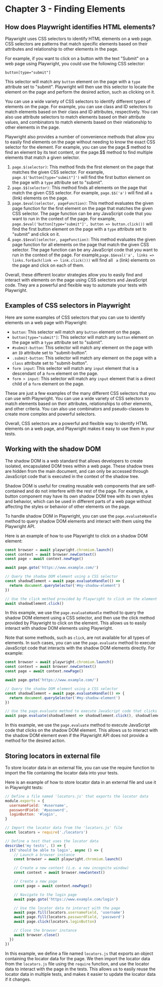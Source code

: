 # Chapter 3 - Finding Elements

## How does Playwright identifies HTML elements?

Playwright uses CSS selectors to identify HTML elements on a web page. CSS selectors are patterns that match specific elements based on their attributes and relationship to other elements in the page.

For example, if you want to click on a button with the text "Submit" on a web page using Playwright, you could use the following CSS selector:

```
button[type="submit"]
```

This selector will match any `button` element on the page with a `type` attribute set to "submit". Playwright will then use this selector to locate the element on the page and perform the desired action, such as clicking on it.

You can use a wide variety of CSS selectors to identify different types of elements on the page. For example, you can use class and ID selectors to match elements based on their class and ID attributes, respectively. You can also use attribute selectors to match elements based on their attribute values, and combinators to match elements based on their relationship to other elements in the page.

Playwright also provides a number of convenience methods that allow you to easily find elements on the page without needing to know the exact CSS selector for the element. For example, you can use the page.$ method to find an element by its text content, or the page.$$ method to find multiple elements that match a given selector.

1. `page.$(selector)`: This method finds the first element on the page that matches the given CSS selector. For example, `page.$('button[type="submit"]')` will find the first button element on the page with a `type` attribute set to "submit".
2. `page.$$(selector)`: This method finds all elements on the page that match the given CSS selector. For example, `page.$$('a')` will find all `a `(link) elements on the page.
3. `page.$eval(selector, pageFunction)`: This method evaluates the given page function for the first element on the page that matches the given CSS selector. The page function can be any JavaScript code that you want to run in the context of the page. For example, `page.$eval('button[type="submit"]', button => button.click())` will find the first button element on the page with a `type` attribute set to "submit" and click on it.
4. `page.$$eval(selector, pageFunction)`: This method evaluates the given page function for all elements on the page that match the given CSS selector. The page function can be any JavaScript code that you want to run in the context of the page. For example,`page.$$eval('a', links => links.forEach(link => link.click()))` will find all ` a` (link) elements on the page and click on each of them.

Overall, these different locator strategies allow you to easily find and interact with elements on the page using CSS selectors and JavaScript code. They are a powerful and flexible way to automate your tests with Playwright.

## Examples of CSS selectors in Playwright

Here are some examples of CSS selectors that you can use to identify elements on a web page with Playwright:

- `button`: This selector will match any `button` element on the page.
- `button[type="submit"]`: This selector will match any `button` element on the page with a `type` attribute set to "submit".
- `#submit-button`: This selector will match any element on the page with an `ID` attribute set to "submit-button".
- `.submit-button`: This selector will match any element on the page with a `class` attribute set to "submit-button".
- `form input`: This selector will match any `input` element that is a descendant of a `form` element on the page.
- `form > input`: This selector will match any `input` element that is a direct child of a `form` element on the page.

These are just a few examples of the many different CSS selectors that you can use with Playwright. You can use a wide variety of CSS selectors to match elements based on their attributes, relationships to other elements, and other criteria. You can also use combinators and pseudo-classes to create more complex and powerful selectors.

Overall, CSS selectors are a powerful and flexible way to identify HTML elements on a web page, and Playwright makes it easy to use them in your tests.

## Working with the shadow DOM

The shadow DOM is a web standard that allows developers to create isolated, encapsulated DOM trees within a web page. These shadow trees are hidden from the main document, and can only be accessed through JavaScript code that is executed in the context of the shadow tree.

Shadow DOM is useful for creating reusable web components that are self-contained and do not interfere with the rest of the page. For example, a button component may have its own shadow DOM tree with its own styles and behavior, which can be used in different parts of a web page without affecting the styles or behavior of other elements on the page.

To handle shadow DOM in Playwright, you can use the `page.evaluateHandle` method to query shadow DOM elements and interact with them using the Playwright API.

Here is an example of how to use Playwright to click on a shadow DOM element:

```javascript
const browser = await playwright.chromium.launch()
const context = await browser.newContext()
const page = await context.newPage()

await page.goto('https://www.example.com/')

// Query the shadow DOM element using a CSS selector
const shadowElement = await page.evaluateHandle(() => {
  return document.querySelector('#my-shadow-element')
})

// Use the click method provided by Playwright to click on the element
await shadowElement.click()
```

In this example, we use the `page.evaluateHandle` method to query the shadow DOM element using a CSS selector, and then use the click method provided by Playwright to click on the element. This allows us to easily interact with shadow DOM elements using Playwright.

Note that some methods, such as `click`, are not available for all types of elements. In such cases, you can use the `page.evaluate` method to execute JavaScript code that interacts with the shadow DOM elements directly. For example:

```javascript
const browser = await playwright.chromium.launch()
const context = await browser.newContext()
const page = await context.newPage()

await page.goto('https://www.example.com/')

// Query the shadow DOM element using a CSS selector
const shadowElement = await page.evaluateHandle(() => {
  return document.querySelector('#my-shadow-element')
})

// Use the page.evaluate method to execute JavaScript code that clicks on the element
await page.evaluate(shadowElement => shadowElement.click(), shadowElement)
```

In this example, we use the `page.evaluate` method to execute JavaScript code that clicks on the shadow DOM element. This allows us to interact with the shadow DOM element even if the Playwright API does not provide a method for the desired action.

## Storing locators in external file

To store locator data in an external file, you can use the require function to import the file containing the locator data into your tests.

Here is an example of how to store locator data in an external file and use it in Playwright tests:

```javascript
// Define a file named 'locators.js' that exports the locator data
module.exports = {
  usernameField: '#username',
  passwordField: '#password',
  loginButton: '#login',
}

// Import the locator data from the 'locators.js' file
const locators = require('./locators')

// Define a test that uses the locator data
describe('my tests', () => {
  it('should be able to login', async () => {
    // Launch a browser instance
    const browser = await playwright.chromium.launch()

    // Create a new context (i.e. a new incognito window)
    const context = await browser.newContext()

    // Create a new page
    const page = await context.newPage()

    // Navigate to the login page
    await page.goto('https://www.example.com/login')

    // Use the locator data to interact with the page
    await page.fill(locators.usernameField, 'username')
    await page.fill(locators.passwordField, 'password')
    await page.click(locators.loginButton)

    // Close the browser instance
    await browser.close()
  })
})
```
In this example, we define a file named `locators.js` that exports an object containing the locator data for the page. We then import the locator data from the `locators.js` file using the `require` function, and use the locator data to interact with the page in the tests. This allows us to easily reuse the locator data in multiple tests, and makes it easier to update the locator data if it changes.
